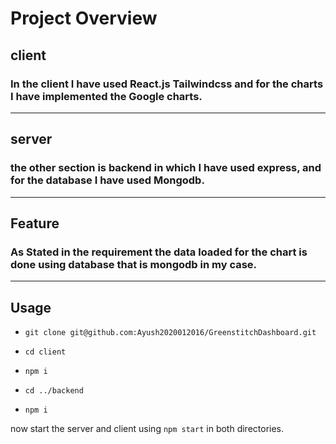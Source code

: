 # Project Overview

## client 

### In the client I have used React.js Tailwindcss and for the charts I have implemented the Google charts.

--- 

## server


### the other section is backend in which I have used express, and for the database I have used Mongodb.

--- 

## Feature

### As Stated in the requirement the data loaded for the chart is done using database that is mongodb in my case.

---

## Usage

- `git clone git@github.com:Ayush2020012016/GreenstitchDashboard.git`

- `cd client`
- `npm i`
-  `cd ../backend`
- `npm i`

now start the server and client using 
`npm start` in both directories.


